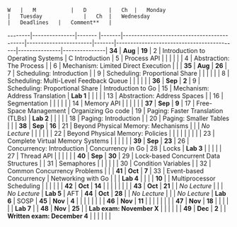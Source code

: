 	W	|	M			|	D		|	Ch	|	Monday									|	Tuesday				|	Ch	|	Wednesday								|	Deadlines	|	Comment**	|
--------|---------------|-------	|-------|-------------------------------------------|-----------------------|-------|-------------------------------------------|---------------|---------------|
**34**	|	**Aug**		|	**19**	|	2	|	Introduction to Operating Systems		|	C Introduction		|	5	|	Process API								|				|				|
		|				|			|	4	|	Abstraction: The Process 				|						|	6	|	Mechanism: Limited Direct Execution		|				|				|
**35**	|	**Aug**		|	**26**	|	7	|	Scheduling: Introduction 				|						|	9	|	Scheduling: Proportional Share			|				|				|
		|				|			|	8	|	Scheduling: Multi-Level Feedback Queue	|						|		|											|				|				|
**36**	|	**Sep**		|	**2**	|	9	|	Scheduling: Proportional Share			|	Introduction to Go	|	15	|	Mechanism: Address Translation			|	**Lab 1**	|				|
		|				|			|	13	|	Abstraction: Address Spaces 			|						|	16	|	Segmentation							|				|				|
		|				|			|	14	|	Memory API								|						|		|											|				|				|
**37**	|	**Sep**		|	**9**	|	17	|	Free-Space Management					|	Organizing Go code	|	19	|	Paging: Faster Translation (TLBs)		|	**Lab 2**	|				|
		|				|			|	18	|	Paging: Introduction 					|						|	20	|	Paging: Smaller Tables					|				|				|
**38**	|	**Sep**		|	**16**	|	21	|	Beyond Physical Memory: Mechanisms 		|						|		|	*No Lecture*							|				|				|
		|				|			|	22	|	Beyond Physical Memory: Policies		|						|		|											|				|				|
		|				|			|	23	|	Complete Virtual Memory Systems			|						|		|											|				|				|
**39**	|	**Sep**		|	**23**	|	26	|	Concurrency: Introduction 				|	Concurrency in Go	|	28	|	Locks									|	**Lab 3**	|				|
		|				|			|	27	|	Thread API								|						|		|											|				|				|
**40**	|	**Sep**		|	**30**	|	29	|	Lock-based Concurrent Data Structures	|						|	31	|	Semaphores								|				|				|
		|				|			|	30	|	Condition Variables 					|						|	32	|	Common Concurrency Problems				|				|				|
**41**	|	**Oct**		|	**7**	|	33	|	Event-based Concurrency					|	Networking with Go	|		|											|	**Lab 4**	|				|
		|				|	**10**	|		|	Multiprocessor Scheduling				|						|		|											|				|				|
**42**	|	**Oct** 	|	**14**	|		|											|						|		|											|				|				|
**43**	|	**Oct**		|	**21**	|		|	*No Lecture*							|						|		|	*No Lecture*							|	**Lab 5**	|	AFT			|
**44**	|	**Oct**		|	**28**	|		|	*No Lecture*							|						|		|	*No Lecture*							|	**Lab 6**	|	SOSP		|
**45**	|	**Nov** 	|	**4**	|		|											|						|		|											|				|				|
**46**	|	**Nov** 	|	**11**	|		|											|						|		|											|				|				|
**47**	|	**Nov** 	|	**18**	|		|											|						|		|											|	**Lab 7**	|				|
**48**	|	**Nov** 	|	**25**	|		|	**Lab exam: November X**				|						|		|											|				|				|
**49**	|	**Dec** 	|	**2**	|		|	**Written exam: December 4**			|						|		|											|				|				|